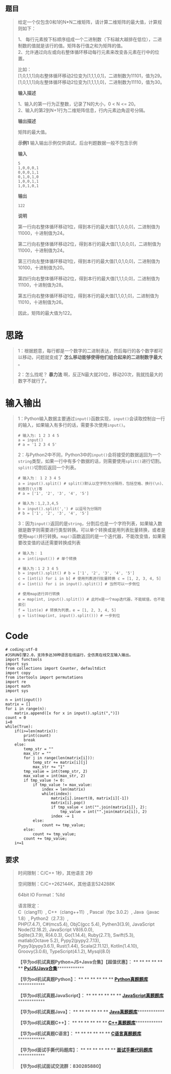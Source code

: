 ## 题目

> 给定一个仅包含0和1的N*N二维矩阵，请计算二维矩阵的最大值，计算规则如下：
>
> 1、 每行元素按下标顺序组成一个二进制数（下标越大越排在低位），二进制数的值就是该行的值。矩阵各行值之和为矩阵的值。  
>  2、允许通过向左或向右整体循环移动每行元素来改变各元素在行中的位置。
>
> 比如：  
>  [1,0,1,1,1]向右整体循环移动2位变为[1,1,1,0,1]，二进制数为11101，值为29。  
>  [1,0,1,1,1]向左整体循环移动2位变为[1,1,1,1,0]，二进制数为11110，值为30。
>
> **输入描述**
>
> 1、输入的第一行为正整数，记录了N的大小，0 < N <= 20。  
>  2、输入的第2到N+1行为二维矩阵信息，行内元素边角逗号分隔。
>
> **输出描述**
>
> 矩阵的最大值。
>
> **示例1** 输入输出示例仅供调试，后台判题数据一般不包含示例
>
> **输入**
>
> `5`  
> `1,0,0,0,1`  
> `0,0,0,1,1`  
> `0,1,0,1,0`  
> `1,0,0,1,1`  
> `1,0,1,0,1`
>
> **输出**
>
> `122`
>
> **说明**
>
> 第一行向右整体循环移动1位，得到本行的最大值[1,1,0,0,0]，二进制值为11000，十进制值为24。
>
> 第二行向右整体循环移动2位，得到本行的最大值[1,1,0,0,0]，二进制值为11000，十进制值为24。
>
> 第三行向左整体循环移动1位，得到本行的最大值[1,0,1,0,0]，二进制值为10100，十进制值为20。
>
> 第四行向右整体循环移动2位，得到本行的最大值[1,1,1,0,0]，二进制值为11100，十进制值为28。
>
> 第五行向右整体循环移动1位，得到本行的最大值[1,1,0,1,0]，二进制值为11010，十进制值为26。
>
> 因此，矩阵的最大值为122。

# 思路

> 1：根据题意，每行都是一个数字的二进制表达，然后每行的各个数字都可以移动，问题就变成了 **怎么移动能够使得他们组合起来的二进制数字最大** 。
>
> 2：怎么找呢？ **暴力法** 啊，反正N最大就20位，移动20次，我就找最大的数字不就行了。

# 输入输出

>
> 1：Python输入数据主要通过`input()`函数实现，`input()`会读取控制台一行的输入，如果输入有多行的话，需要多次使用`input()`。
>  
>  
>     # 输入为: 1 2 3 4 5
>     a = input()
>     # a = '1 2 3 4 5'
>
>
> 2：与Python2中不同，Python3中的`input()`会将接受的数据返回为一个`string`类型，如果一行中有多个数据的话，则需要使用`split()`进行切割。`split()`切割后返回一个列表。
>  
>  
>     # 输入为： 1 2 3 4 5
>     a = input().split() # split()默认以空字符为分隔符，包括空格、换行(\n)、制表符(\t)等
>     # a = ['1', '2', '3', '4', '5']
>  
>     # 输入为：1,2,3,4,5
>     b = input().split(',') # 以逗号为分隔符
>     # b = ['1', '2', '3', '4', '5']
>
>
> 3：因为`input()`返回的是`string`，分割后也是一个字符列表，如果输入数据是数字则需要进行类型转换。可以单个转换或是用列表批量转换，或者是使用`map()`并行转换。`map()`函数返回的是一个迭代器，不能改变值，如果需要改变值的话还需要转换成列表
>  
>  
>     # 输入为： 1
>     a = int(input()) # 单个转换
>  
>     # 输入为：1 2 3 4 5
>     b = input().split() # b = ['1', '2', '3', '4', '5']
>     c = [int(i) for i in b] # 使用列表进行批量转换 c = [1, 2, 3, 4, 5]
>     d = [int(i) for i in input().split()] # 当然可以一步倒位
>  
>     # 使用map进行并行转换
>     e = map(int, input().split()) # 此时e是一个map迭代器，不能赋值，也不能索引
>     f = list(e) # 转换为列表，e = [1, 2, 3, 4, 5]
>     g = list(map(int, input().split())) # 一步到位

# Code

    
    
    # coding:utf-8
    #JSRUN引擎2.0，支持多达30种语言在线运行，全仿真在线交互输入输出。 
    import functools
    import sys
    from collections import Counter, defaultdict
    import copy
    from itertools import permutations
    import re
    import math
    import sys
    
    n = int(input())
    matrix = []
    for i in range(n):
        matrix.append([x for x in input().split(",")])
    count = 0
    i=0
    while(True):
        if(i>=len(matrix)):
            print(count)
            break
        else:
            temp_str = ""
            max_str = ""
            for j in range(len(matrix[i])):
                temp_str += matrix[i][j]
                max_str += "1"
            tmp_value = int(temp_str, 2)
            max_value = int(max_str, 2)
            if tmp_value != 0:
                if tmp_value != max_value:
                    index = len(matrix)
                    while(index):
                        matrix[i].insert(0, matrix[i][-1])
                        matrix[i].pop()
                        if tmp_value < int("".join(matrix[i]), 2):
                            tmp_value = int("".join(matrix[i]), 2)
                        index -= 1
                else:
                    count += tmp_value;
            else:
                count += tmp_value;
            count += tmp_value;
        i+=1

## 要求

> 时间限制：C/C++ 1秒，其他语言 2秒
>
> 空间限制：C/C++262144K，其他语言524288K
>
> 64bit IO Format：%lld
>
> 语言限定：  
>  C（clang11）, C++（clang++11）, Pascal（fpc 3.0.2）, Java（javac 1.8）,
> Python2（2.7.3）,  
>  PHP(7.4.7), C#(mcs5.4), ObjC(gcc 5.4), Pythen3(3.9), JavaScript
> Node(12.18.2), JavaScript V8(6.0.0),  
>  Sqlite(3.7.9), R(4.0.3), Go(1.14.4), Ruby(2.7.1), Swift(5.3), matlab(Octave
> 5.2), Pypy2(pypy2.7.13),  
>  Pypy3(pypy3.6.1), Rust(1.44), Scala(2.11.12), Kotlin(1.4.10),
> Groovy(3.0.6), TypeScript(4.1.2), Mysql(8.0)
>
> **【华为od机试真题Python+JS+Java合集】【超值优惠】： ** ** ** ** ** **
> **[Py/JS/Java合集](https://blog.csdn.net/misayaaaaa/category_12258991.html
> "Py/JS/Java合集")****************
>
> **【华为od机试真题Python】： ** ** ** ** ** **
> **[Python真题题库](https://blog.csdn.net/misayaaaaa/category_12111005.html
> "Python真题题库")****************
>
> **【华为od机试真题JavaScript】： ** ** ** ** ** **
> **[JavaScript真题题库](https://blog.csdn.net/misayaaaaa/category_12199270.html
> "JavaScript真题题库")****************
>
> **【华为od机试真题Java】： ** ** ** ** ** **
> **[Java真题题库](https://blog.csdn.net/misayaaaaa/category_12111006.html
> "Java真题题库")****************
>
> **【华为od机试真题C++】： ** ** ** ** ** **
> **[C++真题题库](https://blog.csdn.net/misayaaaaa/category_12036814.html
> "C++真题题库")****************
>
> **【华为od机试真题C语言】： ** ** ** ** ** **
> **[C语言真题题库](https://blog.csdn.net/misayaaaaa/category_12217917.html
> "C语言真题题库")****************
>
> **【华为od面试手撕代码题库】： ** ** ** ** ** **
> **[面试手撕代码题库](https://renjie.blog.csdn.net/article/details/130419388
> "面试手撕代码题库")****************
>
> **【华为od机试面试交流群：830285880】**

